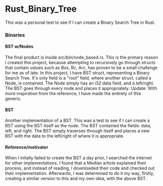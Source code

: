 # Rust_Binary_Tree

This was a personal test to see if I can create a Binary Search Tree in Rust. 

### Binaries

#### BST w/Nodes

The final product is inside src/bin/node_based.rs. This is the primary reason I created this project, because attempting to recursively go through structs that contain values such as Box, Rc, Arc, has proven to be a small challenge for me as of late. In this project, I have BST struct, representing a Binary Search Tree. It's only field is a "root" field, where another struct, called a Node, is contained. The Node simply has an i32 data field, and a left/right. The BST goes through every node and places it appropriately.
Update: With more inspiration from the reference, I have made the entirety of this generic. 

#### BST

Another implementation of a BST. This was a test to see if I can create a BST using the BST itself as the node. The BST contained the fields: data, left, and right. The BST simply traverses through itself and places a new BST with the data to the left/right of where it is appropriate.

#### Reference/motivator

When I initally failed to create the BST a day prior, I searched the internet for other implementations. I found that a Median article explained their process, and instead of reading, I downloaded their code and checked out their implementation. Afterwards, I was determined to do it my way, firstly, creating a similar version to this and my own idea, with the above BST. 